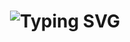 <h1 align="center">
  <img src="https://readme-typing-svg.demolab.com?font=Fira+Code&size=28&duration=3500&pause=800&color=FF0000&background=000000&center=true&vCenter=true&width=800&lines=console.log(%22mi+mensaje%22)" alt="Typing SVG" />
</h1>
